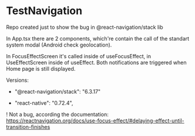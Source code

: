 # TestNavigation
Repo created just to show the bug in @react-navigation/stack lib

In App.tsx there are 2 components, which're contain the call of the standart system modal (Android check geolocation).

In FocusEffectScreen it's called inside of useFocusEffect, in UseEffectScreen inside of useEffect.
Both notifications are triggered when Home page is still displayed.

Versions:

* "@react-navigation/stack": "6.3.17"

* "react-native": "0.72.4",


! Not a bug, according the documentation: https://reactnavigation.org/docs/use-focus-effect/#delaying-effect-until-transition-finishes
